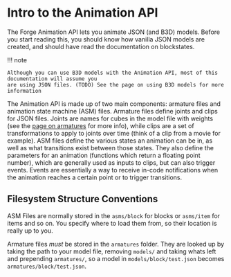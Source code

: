 Intro to the Animation API
===============================

The Forge Animation API lets you animate JSON (and B3D) models.
Before you start reading this, you should know how vanilla JSON models are created, and should have 
read the documentation on blockstates.

!!! note
    
    Although you can use B3D models with the Animation API, most of this documentation will assume you
    are using JSON files. (TODO) See the page on using B3D models for more information

The Animation API is made up of two main components: armature files and animation state machine (ASM) files.
Armature files define joints and clips for JSON files. Joints are names for cubes in the model file with weights (see the [page on armatures][arm] for more info), while
clips are a set of transformations to apply to joints over time (think of a clip from a movie for example). ASM files define the various states an animation can be in, as well as what
transitions exist between those states. They also define the parameters for an animation (functions which return a floating point number), which are generally used as inputs to clips, but can also
trigger events. Events are essentially a way to receive in-code notifications when the animation reaches a certain point or to trigger transitions.

Filesystem Structure Conventions
-----------------------
 
 ASM Files are normally stored in the `asms/block` for blocks or `asms/item` for items and so on. You specify where to load
 them from, so their location is really up to you.
 
 Armature files _must_ be stored in the `armatures` folder. They are looked up by taking the path to your model file, removing `models/` and taking whats left and prepending
 `armatures/`, so a model in `models/block/test.json` becomes `armatures/block/test.json`.

[arm]: armature.md
